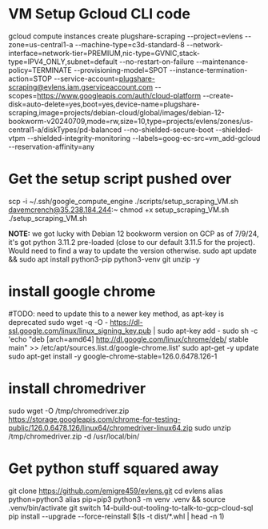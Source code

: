 # VM Setup Gcloud CLI code
gcloud compute instances create plugshare-scraping --project=evlens --zone=us-central1-a --machine-type=c3d-standard-8 --network-interface=network-tier=PREMIUM,nic-type=GVNIC,stack-type=IPV4_ONLY,subnet=default --no-restart-on-failure --maintenance-policy=TERMINATE --provisioning-model=SPOT --instance-termination-action=STOP --service-account=plugshare-scraping@evlens.iam.gserviceaccount.com --scopes=https://www.googleapis.com/auth/cloud-platform --create-disk=auto-delete=yes,boot=yes,device-name=plugshare-scraping,image=projects/debian-cloud/global/images/debian-12-bookworm-v20240709,mode=rw,size=10,type=projects/evlens/zones/us-central1-a/diskTypes/pd-balanced --no-shielded-secure-boot --shielded-vtpm --shielded-integrity-monitoring --labels=goog-ec-src=vm_add-gcloud --reservation-affinity=any

# Get the setup script pushed over
scp -i ~/.ssh/google_compute_engine ./scripts/setup_scraping_VM.sh davemcrench@35.238.184.244:~
<in the VM> chmod +x setup_scraping_VM.sh
./setup_scraping_VM.sh

**NOTE:** we got lucky with Debian 12 bookworm version on GCP as of 7/9/24, it's got python 3.11.2 pre-loaded (close to our default 3.11.5 for the project). Would need to find a way to update the version otherwise.
sudo apt update && sudo apt install python3-pip python3-venv git unzip -y

# install google chrome
#TODO: need to update this to a newer key method, as apt-key is deprecated
sudo wget -q -O - https://dl-ssl.google.com/linux/linux_signing_key.pub | sudo apt-key add -
sudo sh -c 'echo "deb [arch=amd64] http://dl.google.com/linux/chrome/deb/ stable main" >> /etc/apt/sources.list.d/google-chrome.list'
sudo apt-get -y update
sudo apt-get install -y google-chrome-stable=126.0.6478.126-1

# install chromedriver
sudo wget -O /tmp/chromedriver.zip https://storage.googleapis.com/chrome-for-testing-public/126.0.6478.126/linux64/chromedriver-linux64.zip
sudo unzip /tmp/chromedriver.zip -d /usr/local/bin/

# Get python stuff squared away
git clone https://github.com/emigre459/evlens.git
cd evlens
alias python=python3
alias pip=pip3
python3 -m venv .venv && source .venv/bin/activate
git switch 14-build-out-tooling-to-talk-to-gcp-cloud-sql
pip install --upgrade --force-reinstall $(ls -t dist/*.whl | head -n 1)
